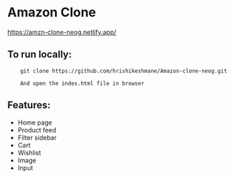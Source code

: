 # Amazon Clone

https://amzn-clone-neog.netlify.app/

## To run locally:

```
    git clone https://github.com/hrishikeshmane/Amazon-clone-neog.git

    And open the index.html file in browser
```

## Features:

- Home page
- Product feed
- Filter sidebar
- Cart
- Wishlist
- Image
- Input
